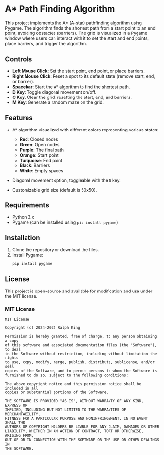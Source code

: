# A* Path Finding Algorithm

This project implements the A* (A-star) pathfinding algorithm using Pygame. The algorithm finds the shortest path from a start point to an end point, avoiding obstacles (barriers). The grid is visualized in a Pygame window where users can interact with it to set the start and end points, place barriers, and trigger the algorithm.

## Controls

- **Left Mouse Click**: Set the start point, end point, or place barriers.
- **Right Mouse Click**: Reset a spot to its default state (remove start, end, or barrier).
- **Spacebar**: Start the A* algorithm to find the shortest path.
- **D Key**: Toggle diagonal movement on/off.
- **C Key**: Clear the grid, resetting the start, end, and barriers.
- **M Key**: Generate a random maze on the grid.

## Features

- A* algorithm visualized with different colors representing various states:
  - **Red**: Closed nodes
  - **Green**: Open nodes
  - **Purple**: The final path
  - **Orange**: Start point
  - **Turquoise**: End point
  - **Black**: Barriers
  - **White**: Empty spaces

- Diagonal movement option, toggleable with the `D` key.
- Customizable grid size (default is 50x50).

## Requirements

- Python 3.x
- Pygame (can be installed using `pip install pygame`)

## Installation

1. Clone the repository or download the files.
2. Install Pygame:
   ```bash
   pip install pygame


## License

This project is open-source and available for modification and use under the MIT license.

### MIT License

```
MIT License

Copyright (c) 2024-2025 Ralph King

Permission is hereby granted, free of charge, to any person obtaining a copy
of this software and associated documentation files (the "Software"), to deal
in the Software without restriction, including without limitation the rights
to use, copy, modify, merge, publish, distribute, sublicense, and/or sell
copies of the Software, and to permit persons to whom the Software is
furnished to do so, subject to the following conditions:

The above copyright notice and this permission notice shall be included in all
copies or substantial portions of the Software.

THE SOFTWARE IS PROVIDED "AS IS", WITHOUT WARRANTY OF ANY KIND, EXPRESS OR
IMPLIED, INCLUDING BUT NOT LIMITED TO THE WARRANTIES OF MERCHANTABILITY,
FITNESS FOR A PARTICULAR PURPOSE AND NONINFRINGEMENT. IN NO EVENT SHALL THE
AUTHORS OR COPYRIGHT HOLDERS BE LIABLE FOR ANY CLAIM, DAMAGES OR OTHER
LIABILITY, WHETHER IN AN ACTION OF CONTRACT, TORT OR OTHERWISE, ARISING FROM,
OUT OF OR IN CONNECTION WITH THE SOFTWARE OR THE USE OR OTHER DEALINGS IN
THE SOFTWARE.
```
